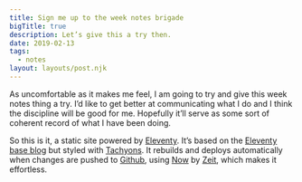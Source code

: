 ```yaml
---
title: Sign me up to the week notes brigade
bigTitle: true
description: Let’s give this a try then.
date: 2019-02-13
tags:
  - notes
layout: layouts/post.njk
---
```

As uncomfortable as it makes me feel, I am going to try and give this week notes thing a try. I’d like to get better at communicating what I do and I think the discipline will be good for me. Hopefully it’ll serve as some sort of coherent record of what I have been doing.

So this is it, a static site powered by [Eleventy]. It’s based on the [Eleventy base blog] but styled with [Tachyons]. It rebuilds and deploys automatically when changes are pushed to [Github], using [Now] by [Zeit], which makes it effortless.

[Eleventy]: https://www.11ty.io
[Eleventy base blog]: https://github.com/11ty/eleventy-base-blog
[Tachyons]: http://tachyons.io/
[Github]: https://github.com/jonheslop/week-notes
[Now]: https://zeit.co/now
[Zeit]: https://zeit.co/
